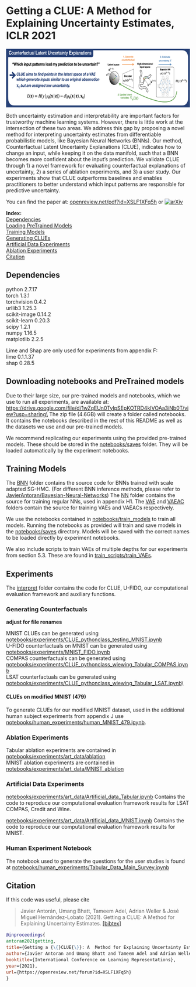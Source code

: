 # Getting a CLUE: A  Method for Explaining Uncertainty Estimates, ICLR 2021


<p align="center">
<img align="middle" src="images/method.png" width="689" height="160" alt="motivation image."/>
</p>

Both uncertainty estimation and interpretability are important factors for trustworthy machine learning systems. However, there is little work at the intersection of these two areas. We address this gap by proposing a novel method for interpreting uncertainty estimates from differentiable probabilistic models, like Bayesian Neural Networks (BNNs). Our method, Counterfactual Latent Uncertainty Explanations (CLUE), indicates how to change an input, while keeping it on the data manifold, such that a BNN becomes more confident about the input’s prediction. We validate CLUE through 1) a novel framework for evaluating counterfactual explanations of uncertainty, 2) a series of ablation experiments, and 3) a user study. Our experiments show that CLUE outperforms baselines and enables practitioners to better understand which input patterns are responsible for predictive uncertainty.

You can find the paper at: [openreview.net/pdf?id=XSLF1XFq5h](https://openreview.net/pdf?id=XSLF1XFq5h) or [![arXiv](https://img.shields.io/badge/stat.ML-arXiv%3A2006.06848-B31B1B.svg)](https://arxiv.org/abs/2006.06848)

**Index:**\
[Dependencies](#dependencies)\
[Loading PreTrained Models](#loading-pretrained-models)\
[Training Models](#training-models)\
[Generating CLUEs](#generating-clues)\
[Artificial Data Experiments](#artificial-data-experiments)\
[Ablation Experiments](#ablation-experiments)\
[Citation](#citation)


## Dependencies
python 2.7.17 \
torch 1.3.1 \
torchvision  0.4.2\
urllib3  1.25.3\
scikit-image 0.14.2\
scikit-learn 0.20.3\
scipy  1.2.1\
numpy  1.16.5 \
matplotlib  2.2.5

Lime and Shap are only used for experiments from appendix F:\
lime  0.1.1.37\
shap  0.28.5

## Downloading notebooks and PreTrained models

Due to their large size, our pre-trained models and notebooks, which we use to run all experiments, are available at: https://drive.google.com/file/d/1wZqEUn0TylpSEpKOTRD4kIVOAa3iNb0T/view?usp=sharing\
The zip file (4.6GB) will create a folder called notebooks. It contains the notebooks 
described in the rest of this README as well as the datasets we use and our pre-trained models.

We recommend replicating our experiments using the provided pre-trained 
models. These should be stored in the [notebooks/saves](notebooks/saves) folder.
They will be loaded automatically by the experiment notebooks. 



## Training Models

The [BNN](BNN) folder contains the source code for BNNs trained with scale adapted SG-HMC. (For different BNN inference methods, please refer to [JavierAntoran/Bayesian-Neural-Networks](https://github.com/JavierAntoran/Bayesian-Neural-Networks))
The [NN](NN) folder contains the source for training regular NNs, used in appendix H1.
The [VAE](VAE) and [VAEAC](VAEAC) folders contain the source for training VAEs and VAEACs respectively.

We use the notebooks contained in [notebooks/train_models](notebooks/train_models) to train all models.
Running the notebooks as provided will train and save models in the [notebooks/saves](notebooks/saves)
directory. Models will be saved with the correct names to be loaded directly
by experiment notebooks. 

We also include scripts to train VAEs of multiple depths for our experiments from section 5.3.
These are found in [train_scripts/train_VAEs](train_scripts/train_VAEs).

## Experiments

The [interpret](interpret) folder contains the code for CLUE, U-FIDO, our computational evaluation framework
and auxiliary functions.

### Generating Counterfactuals

**adjust for file renames**

MNIST CLUEs can be generated using [notebooks/experiments/CLUE_pythonclass_testing_MNIST.ipynb](notebooks/experiments/CLUE_pythonclass_testing_MNIST.ipynb)\
U-FIDO counterfactuals on MNIST can be generated using [notebooks/experiments/MNIST_FIDO.ipynb](notebooks/experiments/MNIST_FIDO.ipynb)\
COMPAS counterfactuals can be generated using [notebooks/experiments/CLUE_pythonclass_wiewing_Tabular_COMPAS.ipynb](notebooks/experiments/CLUE_pythonclass_wiewing_Tabular_COMPAS.ipynb)\
LSAT counterfactuals can be generated using [notebooks/experiments/CLUE_pythonclass_wiewing_Tabular_LSAT.ipynb](notebooks/experiments/CLUE_pythonclass_wiewing_Tabular_LSAT.ipynb)\

#### CLUEs on modified MNIST (479)

To generate CLUEs for our modified MNIST dataset, used in the additional
human subject experiments from appendix J use [notebooks/human_experiments/human_MNIST_479.ipynb](notebooks/human_experiments/human_MNIST_479.ipynb).


### Ablation Experiments

Tabular ablation experiments are contained in [notebooks/experiments/art_data/ablation](notebooks/experiments/ablation)\
MNIST ablation experiments are contained in [notebooks/experiments/art_data/MNIST_ablation](notebooks/experiments/MNIST_ablation)


### Artificial Data Experiments

[notebooks/experiments/art_data/Artificial_data_Tabular.ipynb](notebooks/experiments/art_data/Artificial_data_Tabular.ipynb)
Contains the code to reproduce our computational evaluation framework results for LSAT COMPAS, Credit and Wine.


[notebooks/experiments/art_data/Artificial_data_MNIST.ipynb](notebooks/experiments/art_data/Artificial_data_MNIST.ipynb)
Contains the code to reproduce our computational evaluation framework results for MNIST.

### Human Experiment Notebook

The notebook used to generate the questions for the user studies is found at [notebooks/human_experiments/Tabular_Data_Main_Survey.ipynb](notebooks/human_experiments/Tabular_Data_Main_Survey.ipynb)


## Citation

If this code was useful, please cite

> Javier Antorán, Umang Bhatt, Tameem Adel, Adrian Weller & José Miguel Hernández-Lobato (2021). Getting a CLUE: A  Method for Explaining Uncertainty Estimates. [[bibtex]](antoran2020getting.bib)

```bibtex
@inproceedings{
antoran2021getting,
title={Getting a {\{}CLUE{\}}: A  Method for Explaining Uncertainty Estimates},
author={Javier Antoran and Umang Bhatt and Tameem Adel and Adrian Weller and Jos{\'e} Miguel Hern{\'a}ndez-Lobato},
booktitle={International Conference on Learning Representations},
year={2021},
url={https://openreview.net/forum?id=XSLF1XFq5h}
}
``` 